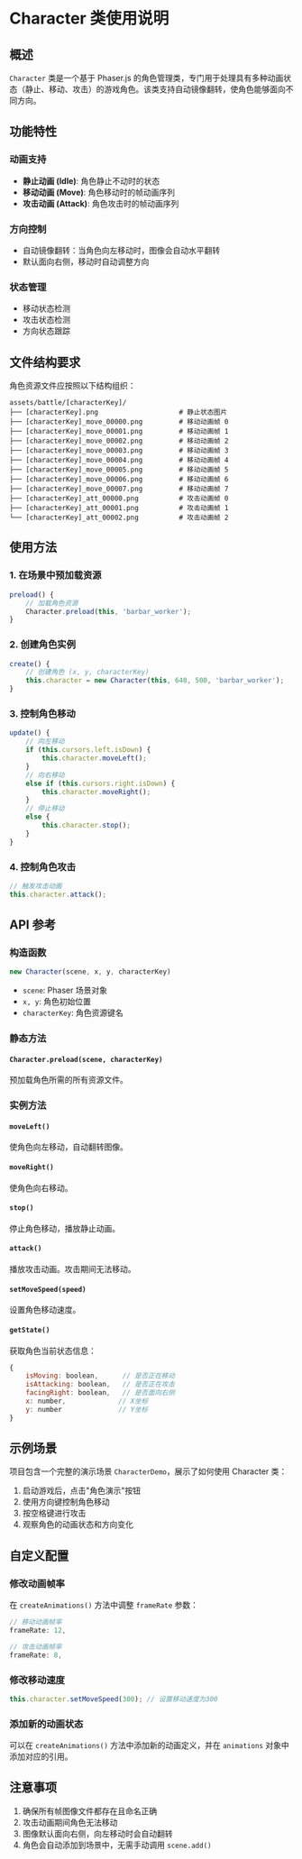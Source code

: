 # Character 类使用说明

## 概述
`Character` 类是一个基于 Phaser.js 的角色管理类，专门用于处理具有多种动画状态（静止、移动、攻击）的游戏角色。该类支持自动镜像翻转，使角色能够面向不同方向。

## 功能特性

### 动画支持
- **静止动画 (Idle)**: 角色静止不动时的状态
- **移动动画 (Move)**: 角色移动时的帧动画序列
- **攻击动画 (Attack)**: 角色攻击时的帧动画序列

### 方向控制
- 自动镜像翻转：当角色向左移动时，图像会自动水平翻转
- 默认面向右侧，移动时自动调整方向

### 状态管理
- 移动状态检测
- 攻击状态检测
- 方向状态跟踪

## 文件结构要求

角色资源文件应按照以下结构组织：
```
assets/battle/[characterKey]/
├── [characterKey].png                    # 静止状态图片
├── [characterKey]_move_00000.png         # 移动动画帧 0
├── [characterKey]_move_00001.png         # 移动动画帧 1
├── [characterKey]_move_00002.png         # 移动动画帧 2
├── [characterKey]_move_00003.png         # 移动动画帧 3
├── [characterKey]_move_00004.png         # 移动动画帧 4
├── [characterKey]_move_00005.png         # 移动动画帧 5
├── [characterKey]_move_00006.png         # 移动动画帧 6
├── [characterKey]_move_00007.png         # 移动动画帧 7
├── [characterKey]_att_00000.png          # 攻击动画帧 0
├── [characterKey]_att_00001.png          # 攻击动画帧 1
└── [characterKey]_att_00002.png          # 攻击动画帧 2
```

## 使用方法

### 1. 在场景中预加载资源
```javascript
preload() {
    // 加载角色资源
    Character.preload(this, 'barbar_worker');
}
```

### 2. 创建角色实例
```javascript
create() {
    // 创建角色 (x, y, characterKey)
    this.character = new Character(this, 640, 500, 'barbar_worker');
}
```

### 3. 控制角色移动
```javascript
update() {
    // 向左移动
    if (this.cursors.left.isDown) {
        this.character.moveLeft();
    }
    // 向右移动
    else if (this.cursors.right.isDown) {
        this.character.moveRight();
    }
    // 停止移动
    else {
        this.character.stop();
    }
}
```

### 4. 控制角色攻击
```javascript
// 触发攻击动画
this.character.attack();
```

## API 参考

### 构造函数
```javascript
new Character(scene, x, y, characterKey)
```
- `scene`: Phaser 场景对象
- `x, y`: 角色初始位置
- `characterKey`: 角色资源键名

### 静态方法

#### `Character.preload(scene, characterKey)`
预加载角色所需的所有资源文件。

### 实例方法

#### `moveLeft()`
使角色向左移动，自动翻转图像。

#### `moveRight()`
使角色向右移动。

#### `stop()`
停止角色移动，播放静止动画。

#### `attack()`
播放攻击动画。攻击期间无法移动。

#### `setMoveSpeed(speed)`
设置角色移动速度。

#### `getState()`
获取角色当前状态信息：
```javascript
{
    isMoving: boolean,      // 是否正在移动
    isAttacking: boolean,   // 是否正在攻击
    facingRight: boolean,   // 是否面向右侧
    x: number,             // X坐标
    y: number              // Y坐标
}
```

## 示例场景

项目包含一个完整的演示场景 `CharacterDemo`，展示了如何使用 Character 类：

1. 启动游戏后，点击"角色演示"按钮
2. 使用方向键控制角色移动
3. 按空格键进行攻击
4. 观察角色的动画状态和方向变化

## 自定义配置

### 修改动画帧率
在 `createAnimations()` 方法中调整 `frameRate` 参数：
```javascript
// 移动动画帧率
frameRate: 12,

// 攻击动画帧率
frameRate: 8,
```

### 修改移动速度
```javascript
this.character.setMoveSpeed(300); // 设置移动速度为300
```

### 添加新的动画状态
可以在 `createAnimations()` 方法中添加新的动画定义，并在 `animations` 对象中添加对应的引用。

## 注意事项

1. 确保所有帧图像文件都存在且命名正确
2. 攻击动画期间角色无法移动
3. 图像默认面向右侧，向左移动时会自动翻转
4. 角色会自动添加到场景中，无需手动调用 `scene.add()` 